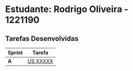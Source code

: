 # Estudante:  Rodrigo Oliveira - 1221190 

## Tarefas Desenvolvidas

| Sprint | Tarefa                                   |
|--------|------------------------------------------|
| **A**  | [US XXXXX](../Sprint_A/us_XXXXX/readme.md)   |
